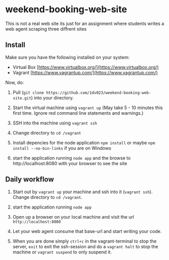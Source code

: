 # weekend-booking-web-site
This is not a real web site its just for an assignment where students writes a web agent scraping three diffrent sites

## Install
Make sure you have the following installed on your system:
* Virtual Box [https://www.virtualbox.org/](https://www.virtualbox.org/)
* Vagrant [https://www.vagrantup.com/](https://www.vagrantup.com/)

Now, do:

1. Pull (`git clone https://github.com/1dv023/weekend-booking-web-site.git`) into your directory.

2. Start the virtual machine using `vagrant up` (May take 5 - 10 minutes this first time. Ignore red command line statements and warnings.)

3. SSH into the machine using  `vagrant ssh`

4. Change directory to `cd /vagrant`

5. Install depencies for the node application `npm install` or maybe `npm install --no-bin-links` if you are on Windows 

6. start the application running `node app` and the browse to http://localhost:8080 with your browser to see the site

## Daily workflow
1. Start out by `vagrant up` your machine and ssh into it (`vagrant ssh`). Change directory to `cd /vagrant`.

2. start the application running `node app`

3. Open up a browser on your local machine and visit the url `http://localhost:8080`

4. Let your web agent consume that base-url and start writing your code.

5. When you are done simply `ctrl+c` in the vagrant-terminal to stop the server, `exit` to  exit the ssh-session and do a `vagrant halt` to stop the machine or `vagrant suspend` to only suspend it.
